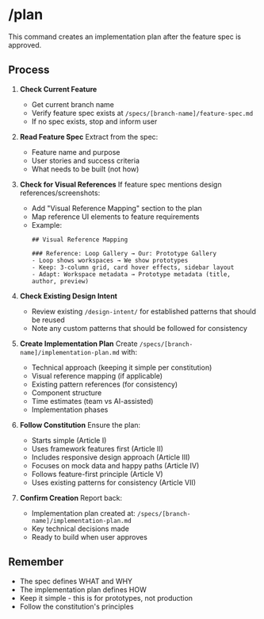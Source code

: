 # /plan

This command creates an implementation plan after the feature spec is approved.

## Process

1. **Check Current Feature**
   - Get current branch name
   - Verify feature spec exists at `/specs/[branch-name]/feature-spec.md`
   - If no spec exists, stop and inform user

2. **Read Feature Spec**
   Extract from the spec:
   - Feature name and purpose
   - User stories and success criteria
   - What needs to be built (not how)

3. **Check for Visual References**
   If feature spec mentions design references/screenshots:
   - Add "Visual Reference Mapping" section to the plan
   - Map reference UI elements to feature requirements
   - Example:
     ```
     ## Visual Reference Mapping
     
     ### Reference: Loop Gallery → Our: Prototype Gallery
     - Loop shows workspaces → We show prototypes
     - Keep: 3-column grid, card hover effects, sidebar layout
     - Adapt: Workspace metadata → Prototype metadata (title, author, preview)
     ```

4. **Check Existing Design Intent**
   - Review existing `/design-intent/` for established patterns that should be reused
   - Note any custom patterns that should be followed for consistency

5. **Create Implementation Plan**
   Create `/specs/[branch-name]/implementation-plan.md` with:
   - Technical approach (keeping it simple per constitution)
   - Visual reference mapping (if applicable)
   - Existing pattern references (for consistency)
   - Component structure
   - Time estimates (team vs AI-assisted)
   - Implementation phases

6. **Follow Constitution**
   Ensure the plan:
   - Starts simple (Article I)
   - Uses framework features first (Article II)
   - Includes responsive design approach (Article III)
   - Focuses on mock data and happy paths (Article IV)
   - Follows feature-first principle (Article V)
   - Uses existing patterns for consistency (Article VII)

7. **Confirm Creation**
   Report back:
   - Implementation plan created at: `/specs/[branch-name]/implementation-plan.md`
   - Key technical decisions made
   - Ready to build when user approves

## Remember
- The spec defines WHAT and WHY
- The implementation plan defines HOW
- Keep it simple - this is for prototypes, not production
- Follow the constitution's principles